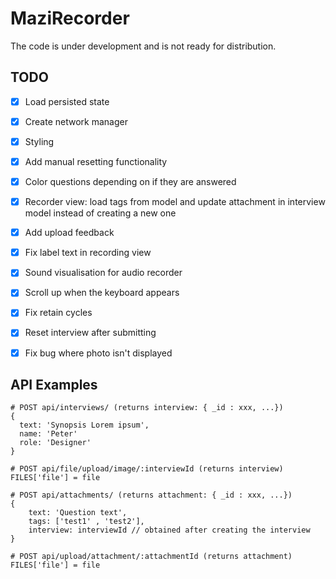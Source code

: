 # MaziRecorder

The code is under development and is not ready for distribution.

## TODO

* [x] Load persisted state
* [x] Create network manager
* [x] Styling
* [x] Add manual resetting functionality
* [x] Color questions depending on if they are answered
* [x] Recorder view: load tags from model and update attachment in interview model instead of creating a new one
* [x] Add upload feedback
* [x] Fix label text in recording view
* [x] Sound visualisation for audio recorder
* [x] Scroll up when the keyboard appears
* [x] Fix retain cycles
* [x] Reset interview after submitting
* [x] Fix bug where photo isn't displayed



## API Examples

```
# POST api/interviews/ (returns interview: { _id : xxx, ...})
{
  text: 'Synopsis Lorem ipsum',
  name: 'Peter'
  role: 'Designer'
}

# POST api/file/upload/image/:interviewId (returns interview)
FILES['file'] = file

# POST api/attachments/ (returns attachment: { _id : xxx, ...})
{
	text: 'Question text',
	tags: ['test1' , 'test2'],
	interview: interviewId // obtained after creating the interview
}

# POST api/upload/attachment/:attachmentId (returns attachment)
FILES['file'] = file

```
